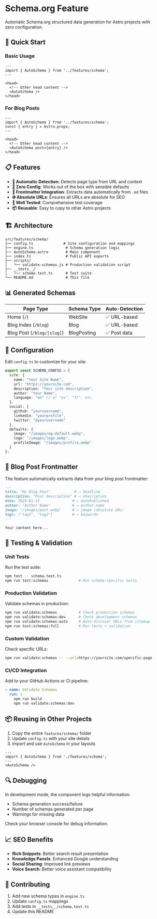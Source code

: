 # Schema.org Feature

Automatic Schema.org structured data generation for Astro projects with zero configuration.

## 🚀 Quick Start

### Basic Usage

```astro
---
import { AutoSchema } from '../features/schema';
---

<head>
  <!-- Other head content -->
  <AutoSchema />
</head>
```

### For Blog Posts

```astro
---
import { AutoSchema } from '../features/schema';
const { entry } = Astro.props;
---

<head>
  <!-- Other head content -->
  <AutoSchema post={entry} />
</head>
```

## 📋 Features

- **🔄 Automatic Detection**: Detects page type from URL and context
- **📝 Zero Config**: Works out of the box with sensible defaults
- **🎯 Frontmatter Integration**: Extracts data automatically from `.md` files
- **🌐 Absolute URLs**: Ensures all URLs are absolute for SEO
- **🧪 Well Tested**: Comprehensive test coverage
- **📦 Reusable**: Easy to copy to other Astro projects

## 🏗️ Architecture

```
src/features/schema/
├── config.ts              # Site configuration and mappings
├── engine.ts               # Schema generation logic
├── AutoSchema.astro        # Main component
├── index.ts                # Public API exports
├── scripts/
│   └── validate-schemas.js # Production validation script
├── __tests__/
│   └── schema.test.ts      # Test suite
└── README.md               # This file
```

## 📊 Generated Schemas

| Page Type | Schema Type | Auto-Detection |
|-----------|-------------|----------------|
| Home (`/`) | WebSite | ✅ URL-based |
| Blog Index (`/blog`) | Blog | ✅ URL-based |
| Blog Post (`/blog/[slug]`) | BlogPosting | ✅ Post data |

## 🔧 Configuration

Edit `config.ts` to customize for your site:

```typescript
export const SCHEMA_CONFIG = {
  site: {
    name: "Your Site Name",
    url: "https://yoursite.com",
    description: "Your site description",
    author: "Your Name",
    language: "en" // or "es", "fr", etc.
  },
  social: {
    github: "yourusername",
    linkedin: "yourprofile",
    twitter: "@yourusername"
  },
  defaults: {
    image: "/images/og-default.webp",
    logo: "/images/logo.webp",
    profileImage: "/images/profile.webp"
  }
};
```

## 📝 Blog Post Frontmatter

The feature automatically extracts data from your blog post frontmatter:

```markdown
---
title: "My Blog Post"           # → headline
description: "Post description" # → description  
date: 2025-01-15               # → datePublished
author: "Author Name"          # → author.name
image: "/images/post.webp"     # → image (absolute URL)
tags: ["tag1", "tag2"]         # → keywords
---

Your content here...
```

## 🧪 Testing & Validation

### Unit Tests
Run the test suite:

```bash
npm test -- schema.test.ts
npm run test:schemas              # Run schema-specific tests
```

### Production Validation
Validate schemas in production:

```bash
npm run validate:schemas          # Check production schemas
npm run validate:schemas:dev      # Check development schemas
npm run validate:schemas:auto     # Auto-discover URLs from sitemap
npm run test:schemas:full         # Run tests + validation
```

### Custom Validation
Check specific URLs:

```bash
npm run validate:schemas -- --url=https://yoursite.com/specific-page
```

### CI/CD Integration
Add to your GitHub Actions or CI pipeline:

```yaml
- name: Validate Schemas
  run: |
    npm run build
    npm run validate:schemas:dev
```

## 📦 Reusing in Other Projects

1. Copy the entire `features/schema/` folder
2. Update `config.ts` with your site details
3. Import and use `AutoSchema` in your layouts

```astro
---
import { AutoSchema } from './features/schema';
---
<AutoSchema />
```

## 🔍 Debugging

In development mode, the component logs helpful information:

- Schema generation success/failure
- Number of schemas generated per page
- Warnings for missing data

Check your browser console for debug information.

## 📈 SEO Benefits

- **Rich Snippets**: Better search result presentation
- **Knowledge Panels**: Enhanced Google understanding
- **Social Sharing**: Improved link previews
- **Voice Search**: Better voice assistant compatibility

## 🤝 Contributing

1. Add new schema types in `engine.ts`
2. Update `config.ts` mappings
3. Add tests in `__tests__/schema.test.ts`
4. Update this README
